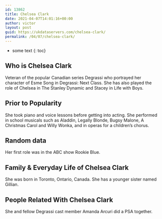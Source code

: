 ```yaml
---
id: 13862
title: Chelsea Clark
date: 2021-04-07T14:01:16+00:00
author: victor
layout: post
guid: https://ukdataservers.com/chelsea-clark/
permalink: /04/07/chelsea-clark/
---
```


* some text
{: toc}


## Who is Chelsea Clark



Veteran of the popular Canadian series Degrassi who portrayed her character of Esme Song in Degrassi: Next Class. She has also played the role of Chelsea in The Stanley Dynamic and Stacey in Life with Boys.

                
                
                
## Prior to Popularity



She took piano and voice lessons before getting into acting. She performed in school musicals such as Aladdin, Legally Blonde, Bugsy Malone, A Christmas Carol and Willy Wonka, and in operas for a children&#8217;s chorus.

                
                
                
## Random data



Her first role was in the ABC show Rookie Blue.

                
                
                
## Family & Everyday Life of Chelsea Clark



She was born in Toronto, Ontario, Canada. She has a younger sister named Gillian.

                
                
                
## People Related With Chelsea Clark



She and fellow Degrassi cast member Amanda Arcuri did a PSA together.

                
              
            
          
          
          